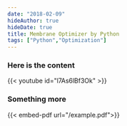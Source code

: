 ```yaml
---
date: "2018-02-09"
hideAuthor: true
hideDate: true
title: Membrane Optimizer by Python
tags: ["Python","Optimization"]
---
```


### Here is the content

{{< youtube id="l7As6lBf3Ok" >}}


### Something more

{{< embed-pdf url="/example.pdf">}}